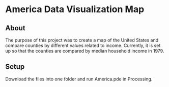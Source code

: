 # America Data Visualization Map

## About
The purpose of this project was to create a map of the United States and compare counties by different values related to income. Currently, it is set up so that the counties are compared by median household income in 1979.

## Setup
Download the files into one folder and run America.pde in Processing.
